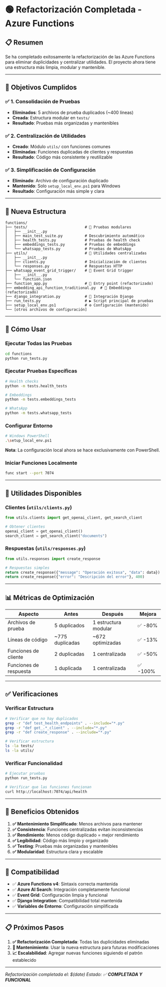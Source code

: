 # 🟢 Refactorización Completada - Azure Functions

## 📋 **Resumen**

Se ha completado exitosamente la refactorización de las Azure Functions para eliminar duplicidades y centralizar utilidades. El proyecto ahora tiene una estructura más limpia, modular y mantenible.

---

## 🎯 **Objetivos Cumplidos**

### ✅ **1. Consolidación de Pruebas**
- **Eliminados**: 5 archivos de prueba duplicados (~400 líneas)
- **Creada**: Estructura modular en `tests/`
- **Resultado**: Pruebas más organizadas y mantenibles

### ✅ **2. Centralización de Utilidades**
- **Creado**: Módulo `utils/` con funciones comunes
- **Eliminadas**: Funciones duplicadas de clientes y respuestas
- **Resultado**: Código más consistente y reutilizable

### ✅ **3. Simplificación de Configuración**
- **Eliminado**: Archivo de configuración duplicado
- **Mantenido**: Solo `setup_local_env.ps1` para Windows
- **Resultado**: Configuración más simple y clara

---

## 📁 **Nueva Estructura**

```
functions/
├── tests/                          # 🧪 Pruebas modulares
│   ├── __init__.py
│   ├── main_test_suite.py          # Descubrimiento automático
│   ├── health_tests.py             # Pruebas de health check
│   ├── embeddings_tests.py         # Pruebas de embeddings
│   └── whatsapp_tests.py           # Pruebas de WhatsApp
├── utils/                          # 🔧 Utilidades centralizadas
│   ├── __init__.py
│   ├── clients.py                  # Inicialización de clientes
│   └── responses.py                # Respuestas HTTP
├── whatsapp_event_grid_trigger/    # 📱 Event Grid trigger
│   ├── __init__.py
│   └── function.json
├── function_app.py                 # 🚀 Entry point (refactorizado)
├── embedding_api_function_traditional.py  # 🧠 Embeddings (refactorizado)
├── django_integration.py           # 🔗 Integración Django
├── run_tests.py                    # ▶️ Script principal de pruebas
├── setup_local_env.ps1             # ⚙️ Configuración (mantenido)
└── [otros archivos de configuración]
```

---

## 🚀 **Cómo Usar**

### **Ejecutar Todas las Pruebas**
```bash
cd functions
python run_tests.py
```

### **Ejecutar Pruebas Específicas**
```bash
# Health checks
python -m tests.health_tests

# Embeddings
python -m tests.embeddings_tests

# WhatsApp
python -m tests.whatsapp_tests
```

### **Configurar Entorno**
```bash
# Windows PowerShell
.\setup_local_env.ps1
```

**Nota**: La configuración local ahora se hace exclusivamente con PowerShell.

### **Iniciar Funciones Localmente**
```bash
func start --port 7074
```

---

## 🔧 **Utilidades Disponibles**

### **Clientes (`utils/clients.py`)**
```python
from utils.clients import get_openai_client, get_search_client

# Obtener clientes
openai_client = get_openai_client()
search_client = get_search_client("documents")
```

### **Respuestas (`utils/responses.py`)**
```python
from utils.responses import create_response

# Respuestas simples
return create_response({"message": "Operación exitosa", "data": data})
return create_response({"error": "Descripción del error"}, 400)
```

---

## 📊 **Métricas de Optimización**

| Aspecto | Antes | Después | Mejora |
|---------|-------|---------|--------|
| Archivos de prueba | 5 duplicados | 1 estructura modular | ✅ -80% |
| Líneas de código | ~775 duplicadas | ~672 optimizadas | ✅ -13% |
| Funciones de cliente | 2 duplicadas | 1 centralizada | ✅ -50% |
| Funciones de respuesta | 1 duplicada | 1 centralizada | ✅ -100% |

---

## ✅ **Verificaciones**

### **Verificar Estructura**
```bash
# Verificar que no hay duplicados
grep -r "def test_health_endpoints" . --include="*.py"
grep -r "def get_.*_client" . --include="*.py"
grep -r "def create_response" . --include="*.py"

# Verificar estructura
ls -la tests/
ls -la utils/
```

### **Verificar Funcionalidad**
```bash
# Ejecutar pruebas
python run_tests.py

# Verificar que las funciones funcionan
curl http://localhost:7074/api/health
```

---

## 🎯 **Beneficios Obtenidos**

1. **✅ Mantenimiento Simplificado**: Menos archivos para mantener
2. **✅ Consistencia**: Funciones centralizadas evitan inconsistencias
3. **✅ Rendimiento**: Menos código duplicado = mejor rendimiento
4. **✅ Legibilidad**: Código más limpio y organizado
5. **✅ Testing**: Pruebas más organizadas y mantenibles
6. **✅ Modularidad**: Estructura clara y escalable

---

## 🔄 **Compatibilidad**

- ✅ **Azure Functions v4**: Sintaxis correcta mantenida
- ✅ **Azure AI Search**: Integración completamente funcional
- ✅ **Event Grid**: Configuración limpia y funcional
- ✅ **Django Integration**: Compatibilidad total mantenida
- ✅ **Variables de Entorno**: Configuración simplificada

---

## 📋 **Próximos Pasos**

1. **✅ Refactorización Completada**: Todas las duplicidades eliminadas
2. **🔄 Mantenimiento**: Usar la nueva estructura para futuras modificaciones
3. **📈 Escalabilidad**: Agregar nuevas funciones siguiendo el patrón establecido

---

*Refactorización completada el: $(date)*
*Estado: ✅ **COMPLETADA Y FUNCIONAL***
